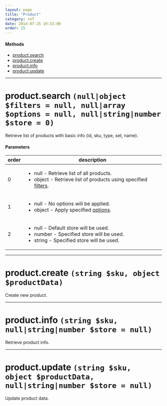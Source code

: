 ```yaml
---
layout: page
title: "Product"
category: ref
date: 2014-07-25 19:33:00
order: 15
---
```


#### Methods

 * [product.search](#product_search)
 * [product.create](#product_create)
 * [product.info](#product_info)
 * [product.update](#product_update)

----

<h1 id="product_search">
product.search
<code>(null|object $filters = null, null|array $options = null, null|string|number $store = 0)</code>
</h1>

Retrieve list of products with basic info (id, sku, type, set, name).

#### Parameters

<table class="table">
<thead><tr><th>order</th><th>description</th></tr></thead>
<tbody>
    <tr>
        <td>0</td>
        <td><ul>
        <li>null - Retrieve list of all products.</li>
        <li>object - Retrieve list of products using specified <a href="/doc/search-filters.html" title="Search Filters">filters</a>.</li>
        </ul></td>
    </tr>
    <tr>
        <td>1</td>
        <td><ul>
        <li>null - No options will be applied.</li>
        <li>object - Apply specified <a href="/doc/search-options.html" title="Search Options">options</a>.</li>
        </ul></td>
    </tr>
    <tr>
        <td>2</td>
        <td><ul>
        <li>null - Default store will be used.</li>
        <li>number - Specified store will be used.</li>
        <li>string - Specified store will be used.</li>
        </ul></td>
    </tr>
</tbody>
</table>

----

<h1 id="product_create">
product.create
<code>(string $sku, object $productData)</code>
</h1>

Create new product.

----

<h1 id="product_info">
product.info
<code>(string $sku, null|string|number $store = null)</code>
</h1>

Retrieve product info.

----

<h1 id="product_update">
product.update
<code>(string $sku, object $productData, null|string|number $store = null)</code>
</h1>

Update product data.
